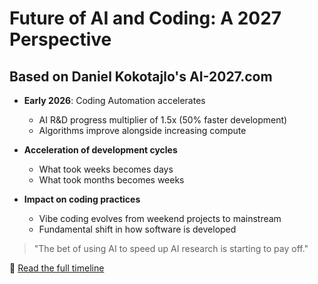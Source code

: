 # Future of AI and Coding: A 2027 Perspective

## Based on Daniel Kokotajlo's AI-2027.com

- **Early 2026**: Coding Automation accelerates
  - AI R&D progress multiplier of 1.5x (50% faster development)
  - Algorithms improve alongside increasing compute
  
- **Acceleration of development cycles**
  - What took weeks becomes days
  - What took months becomes weeks
  
- **Impact on coding practices**
  - Vibe coding evolves from weekend projects to mainstream
  - Fundamental shift in how software is developed

> "The bet of using AI to speed up AI research is starting to pay off."

🔗 [Read the full timeline](https://ai-2027.com/)
